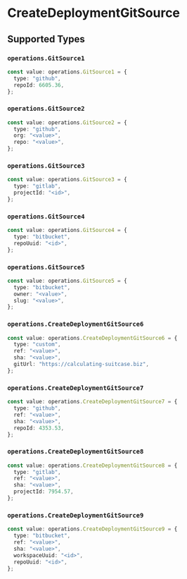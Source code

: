 # CreateDeploymentGitSource


## Supported Types

### `operations.GitSource1`

```typescript
const value: operations.GitSource1 = {
  type: "github",
  repoId: 6605.36,
};
```

### `operations.GitSource2`

```typescript
const value: operations.GitSource2 = {
  type: "github",
  org: "<value>",
  repo: "<value>",
};
```

### `operations.GitSource3`

```typescript
const value: operations.GitSource3 = {
  type: "gitlab",
  projectId: "<id>",
};
```

### `operations.GitSource4`

```typescript
const value: operations.GitSource4 = {
  type: "bitbucket",
  repoUuid: "<id>",
};
```

### `operations.GitSource5`

```typescript
const value: operations.GitSource5 = {
  type: "bitbucket",
  owner: "<value>",
  slug: "<value>",
};
```

### `operations.CreateDeploymentGitSource6`

```typescript
const value: operations.CreateDeploymentGitSource6 = {
  type: "custom",
  ref: "<value>",
  sha: "<value>",
  gitUrl: "https://calculating-suitcase.biz",
};
```

### `operations.CreateDeploymentGitSource7`

```typescript
const value: operations.CreateDeploymentGitSource7 = {
  type: "github",
  ref: "<value>",
  sha: "<value>",
  repoId: 4353.53,
};
```

### `operations.CreateDeploymentGitSource8`

```typescript
const value: operations.CreateDeploymentGitSource8 = {
  type: "gitlab",
  ref: "<value>",
  sha: "<value>",
  projectId: 7954.57,
};
```

### `operations.CreateDeploymentGitSource9`

```typescript
const value: operations.CreateDeploymentGitSource9 = {
  type: "bitbucket",
  ref: "<value>",
  sha: "<value>",
  workspaceUuid: "<id>",
  repoUuid: "<id>",
};
```

